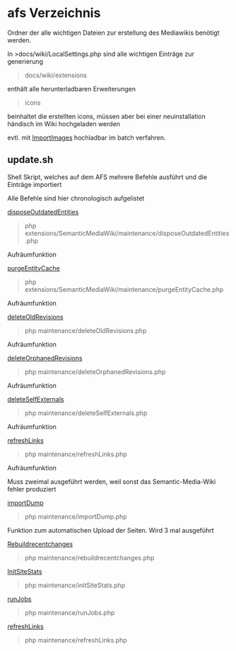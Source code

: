 # afs Verzeichnis
Ordner der alle wichtigen Dateien zur erstellung des Mediawikis benötigt werden.

In >docs/wiki/LocalSettings.php sind alle wichtigen Einträge zur generierung 

> docs/wiki/extensions 

enthält alle herunterladbaren Erweiterungen

> icons 

beinhaltet die erstellten icons, müssen aber bei einer neuinstallation händisch im Wiki hochgeladen werden

evtl. mit [ImportImages](https://www.mediawiki.org/wiki/Manual:ImportImages.php) hochladbar im batch verfahren.

## update.sh
Shell Skript, welches auf dem AFS mehrere Befehle ausführt und die Einträge importiert

Alle Befehle sind hier chronologisch aufgelistet

[disposeOutdatedEntities](https://www.semantic-mediawiki.org/wiki/Help:Maintenance_script_disposeOutdatedEntities.php)
>php extensions/SemanticMediaWiki/maintenance/disposeOutdatedEntities.php

Aufräumfunktion

[purgeEntityCache](https://www.semantic-mediawiki.org/wiki/Help:Maintenance_script_purgeEntityCache.php)
>php extensions/SemanticMediaWiki/maintenance/purgeEntityCache.php
 
Aufräumfunktion

[deleteOldRevisions](https://www.mediawiki.org/wiki/Special:MyLanguage/Manual:DeleteOldRevisions.php)
>php maintenance/deleteOldRevisions.php

Aufräumfunktion

[deleteOrphanedRevisions](https://www.mediawiki.org/wiki/Special:MyLanguage/Manual:DeleteOrphanedRevisions.php)
>php maintenance/deleteOrphanedRevisions.php

Aufräumfunktion

[deleteSelfExternals](https://www.mediawiki.org/wiki/Special:MyLanguage/Manual:DeleteSelfExternals.php)
>php maintenance/deleteSelfExternals.php

Aufräumfunktion

[refreshLinks](https://www.mediawiki.org/wiki/Special:MyLanguage/Manual:RefreshLinks.php)
>php maintenance/refreshLinks.php

Aufräumfunktion

Muss zweimal ausgeführt werden, weil sonst das Semantic-Media-Wiki fehler produziert


[importDump](https://www.mediawiki.org/wiki/Special:MyLanguage/Manual:ImportDump.php)
>php maintenance/importDump.php

Funktion zum automatischen Upload der Seiten. Wird 3 mal ausgeführt

[Rebuildrecentchanges](https://www.mediawiki.org/wiki/Special:MyLanguage/Manual:Rebuildrecentchanges.php)
>php maintenance/rebuildrecentchanges.php
 
[InitSiteStats](https://www.mediawiki.org/wiki/Special:MyLanguage/Manual:InitSiteStats.php)
>php maintenance/initSiteStats.php
 
[runJobs](https://www.mediawiki.org/wiki/Special:MyLanguage/Manual:runJobs.php)
>php maintenance/runJobs.php

[refreshLinks](https://www.mediawiki.org/wiki/Special:MyLanguage/Manual:refreshLinks.php)
>php maintenance/refreshLinks.php